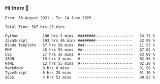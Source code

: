 ### Hi there 👋

<!--
**dominoto/dominoto** is a ✨ _special_ ✨ repository because its `README.md` (this file) appears on your GitHub profile.

Here are some ideas to get you started:

- 🔭 I’m currently working on ...
- 🌱 I’m currently learning ...
- 👯 I’m looking to collaborate on ...
- 🤔 I’m looking for help with ...
- 💬 Ask me about ...
- 📫 How to reach me: ...
- 😄 Pronouns: ...
- ⚡ Fun fact: ...
-->
<!--START_SECTION:waka-->

```txt
From: 30 August 2021 - To: 24 June 2025

Total Time: 587 hrs 23 mins

Python           198 hrs 5 mins  ########-----------------   33.73 %
JavaScript       193 hrs 46 mins ########-----------------   32.99 %
Blade Template   67 hrs 58 mins  ###----------------------   11.57 %
PHP              45 hrs 55 mins  ##-----------------------   07.82 %
CSS              17 hrs 36 mins  #------------------------   03.00 %
JSON             15 hrs 3 mins   #------------------------   02.56 %
HTML             12 hrs 55 mins  #------------------------   02.20 %
Markdown         9 hrs 8 mins    -------------------------   01.56 %
TypeScript       6 hrs 29 mins   -------------------------   01.10 %
SCSS             4 hrs 53 mins   -------------------------   00.83 %
```

<!--END_SECTION:waka-->
